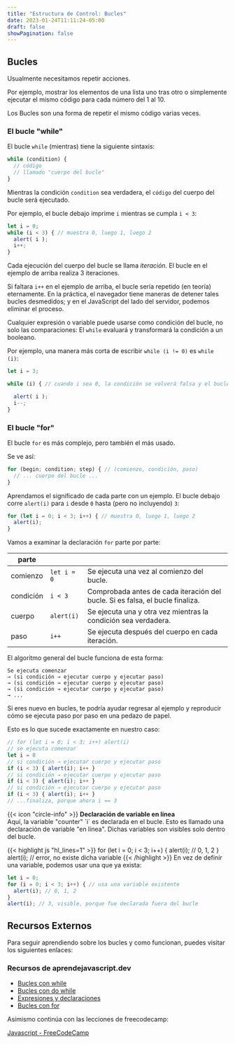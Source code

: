```yaml
---
title: "Estructura de Control: Bucles"
date: 2023-01-24T11:11:24-05:00
draft: false
showPagination: false
---
```


## Bucles

Usualmente necesitamos repetir acciones.

Por ejemplo, mostrar los elementos de una lista uno tras otro o simplemente ejecutar el mismo código para cada número del 1 al 10.

Los Bucles son una forma de repetir el mismo código varias veces.

### El bucle "while"

El bucle `while` (mientras) tiene la siguiente sintaxis:

```js
while (condition) {
  // código
  // llamado "cuerpo del bucle"
}
```

Mientras la condición `condition` sea verdadera, el `código` del cuerpo del bucle será ejecutado.

Por ejemplo, el bucle debajo imprime `i` mientras se cumpla `i < 3`:

```js run
let i = 0;
while (i < 3) { // muestra 0, luego 1, luego 2
  alert( i );
  i++;
}
```

Cada ejecución del cuerpo del bucle se llama *iteración*. El bucle en el ejemplo de arriba realiza 3 iteraciones.

Si faltara `i++` en el ejemplo de arriba, el bucle sería repetido (en teoría) eternamente. En la práctica, el navegador tiene maneras de detener tales bucles desmedidos; y en el JavaScript del lado del servidor, podemos eliminar el proceso.

Cualquier expresión o variable puede usarse como condición del bucle, no solo las comparaciones: El `while` evaluará y transformará la condición a un booleano.

Por ejemplo, una manera más corta de escribir `while (i != 0)` es `while (i)`:

```js
let i = 3;

while (i) { // cuando i sea 0, la condición se volverá falsa y el bucle se detendrá

  alert( i );
  i--;
}
```
### El bucle "for"

El bucle `for` es más complejo, pero también el más usado.

Se ve así:

```js
for (begin; condition; step) { // (comienzo, condición, paso)
  // ... cuerpo del bucle ...
}
```

Aprendamos el significado de cada parte con un ejemplo. El bucle debajo corre `alert(i)` para `i` desde `0` hasta (pero no incluyendo) `3`:

```js run
for (let i = 0; i < 3; i++) { // muestra 0, luego 1, luego 2
  alert(i);
}
```

Vamos a examinar la declaración `for` parte por parte:

| parte  |          |                         |
|-------|----------|----------------------------------------------------------------------------|
| comienzo | `let i = 0`    | Se ejecuta una vez al comienzo del bucle.                         |
| condición | `i < 3`| Comprobada antes de cada iteración del bucle. Si es falsa, el bucle finaliza.             |
| cuerpo | `alert(i)`| Se ejecuta una y otra vez mientras la condición sea verdadera.                         |
| paso | `i++`  | Se ejecuta después del cuerpo en cada iteración. |

El algoritmo general del bucle funciona de esta forma:
```
Se ejecuta comenzar
→ (si condición → ejecutar cuerpo y ejecutar paso)
→ (si condición → ejecutar cuerpo y ejecutar paso)
→ (si condición → ejecutar cuerpo y ejecutar paso)
→ ...
```

Si eres nuevo en bucles, te podría ayudar regresar al ejemplo y reproducir cómo se ejecuta paso por paso en una pedazo de papel.

Esto es lo que sucede exactamente en nuestro caso:

```js
// for (let i = 0; i < 3; i++) alert(i)
// se ejecuta comenzar
let i = 0
// si condición → ejecutar cuerpo y ejecutar paso
if (i < 3) { alert(i); i++ }
// si condición → ejecutar cuerpo y ejecutar paso
if (i < 3) { alert(i); i++ }
// si condición → ejecutar cuerpo y ejecutar paso
if (i < 3) { alert(i); i++ }
// ...finaliza, porque ahora i == 3
```

<div class="flex flex-col px-4 py-2 mb-8 text-base rounded-md bg-primary-100 dark:bg-primary-900">
  <div style="gap: 1rem;" class="flex items-center ltr:pr-3 rtl:pl-3 text-primary-400">
    <span>{{< icon "circle-info" >}}</span>
    <b>Declaración de variable en línea</b>
  </div>
  <span class="dark:text-neutral-300">
Aquí, la variable "counter" `i` es declarada en el bucle. Esto es llamado una declaración de variable "en línea". Dichas variables son visibles solo dentro del bucle.

{{< highlight js "hl_lines=1" >}}
for (let i = 0; i < 3; i++) {
  alert(i); // 0, 1, 2
}
alert(i); // error, no existe dicha variable
{{< /highlight >}}
En vez de definir una variable, podemos usar una que ya exista:
```js
let i = 0;
for (i = 0; i < 3; i++) { // usa una variable existente
  alert(i); // 0, 1, 2
}
alert(i); // 3, visible, porque fue declarada fuera del bucle
```
  </span>
</div>

## Recursos Externos

Para seguir aprendiendo sobre los bucles y como funcionan, puedes visitar los siguientes enlaces:

### Recursos de aprendejavascript.dev

- [Bucles con while](https://www.aprendejavascript.dev/clase/estructuras-de-control/bucles-con-while)
- [Bucles con do while](https://www.aprendejavascript.dev/clase/estructuras-de-control/bucles-con-do-while)
- [Expresiones y declaraciones](https://www.aprendejavascript.dev/clase/estructuras-de-control/expresiones-y-declaraciones)
- [Bucles con for](https://www.aprendejavascript.dev/clase/estructuras-de-control/bucles-con-for)

Asímismo continúa con las lecciones de freecodecamp:

[Javascript - FreeCodeCamp](https://www.freecodecamp.org/espanol/learn/javascript-algorithms-and-data-structures/#basic-javascript)